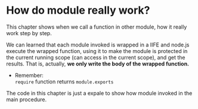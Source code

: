 # How do module really work?

This chapter shows when we call a function in other module, how it really work step by step.

We can learned that each module invoked is wrapped in a IIFE and node.js execute the wrapped function, using it to make the module is protected in the current running scope (can access in the current scope), and get the results. That is, actually, **we only write the body of the wrapped function.**

* Remember:  
  `require` function returns `module.exports`

The code in this chapter is just a expale to show how module invoked in the main procedure.
